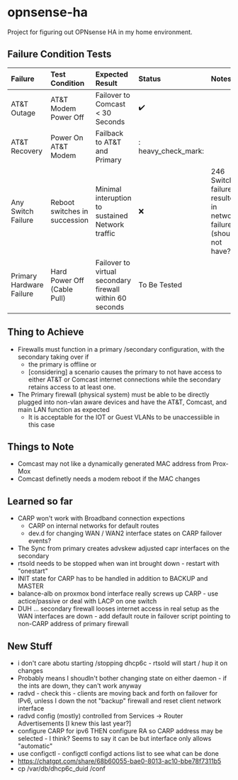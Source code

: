 # opnsense-ha
Project for figuring out OPNsense HA in my home environment.

## Failure Condition Tests

| Failure | Test Condition | Expected Result | Status | Notes |
| :--- | :--- | :--- | :--- | :--- |
| AT&T Outage | AT&T Modem Power Off | Failover to Comcast < 30 Seconds | :heavy_check_mark: ||
| AT&T Recovery | Power On AT&T	 Modem | Failback to AT&T and Primary | : heavy_check_mark: ||
| Any Switch Failure  | Reboot switches in succession | Minimal interuption to sustained Network traffic | :x: | 246 Switch failure resulted in network failure (should not have?) |
| Primary Hardware Failure | Hard Power Off (Cable Pull) | Failover to virtual secondary firewall within 60 seconds | To Be Tested | |


## Thing to Achieve

* Firewalls must function in a primary /secondary configuration, with the secondary taking over if 
  * the primary is offline or
  * [considering] a scenario causes the primary to not have access to either AT&T or Comcast internet connections while the secondary retains access to at least one.
* The Primary firewall (physical system) must be able to be directly plugged into non-vlan aware devices and have the AT&T, Comcast, and main LAN function as expected
  * It is acceptable for the IOT or Guest VLANs to be unaccessiible in this case

## Things to Note
* Comcast may not like a dynamically generated MAC address from Prox-Mox
* Comcast definetly needs a modem reboot if the MAC changes

## Learned so far
* CARP won't work with Broadband connection expections
  * CARP on internal networks for default routes
  * dev.d for changing WAN / WAN2 interface states on CARP failover events?
* The Sync from primary creates advskew adjusted capr interfaces on the secondary 
* rtsold needs to be stopped when wan int brought down - restart with "onestart"
* INIT state for CARP has to be handled in addition to BACKUP and MASTER
* balance-alb on proxmox bond interface really screws up CARP - use actice/passive or deal with LACP on one switch
* DUH ... secondary firewall looses internet access in real setup as the WAN interfaces are down - add default route in failover script pointing to non-CARP address of primary firewall

## New Stuff
* i don't care abotu starting /stopping dhcp6c - rtsold will start / hup it on changes
* Probably means I shoudln't bother changing state on either daemon - if the ints are down, they can't work anyway
* radvd - check this - clients are moving back and forth on failover for IPv6, unless I down the not "backup" firewall and reset client network interface
* radvd config (mostly) controlled from Services -> Router Advertisements [I knew this last year?]
* configure CARP for ipv6 THEN configure RA so CARP address may be selected  - I think?  Seems to say it can be but interface only allows "automatic"
* use configctl - configctl configd actions list to see what can be done
* https://chatgpt.com/share/68b60055-bae0-8013-ac10-bbe78f7311b5
* cp /var/db/dhcp6c_duid  /conf
